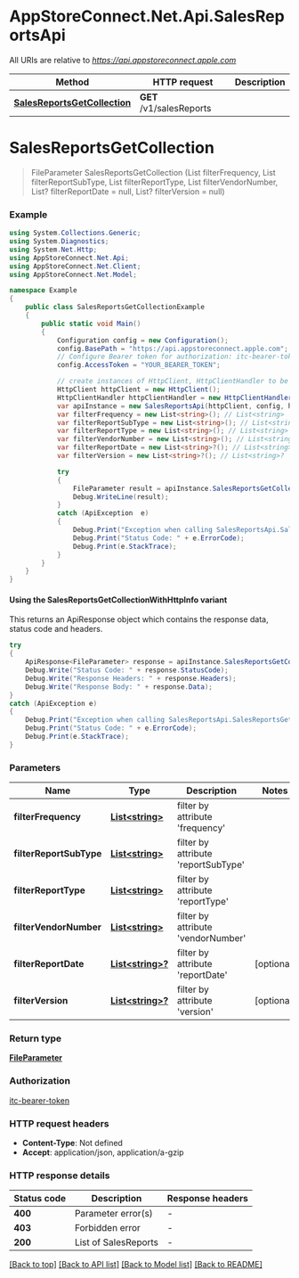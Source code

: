 # AppStoreConnect.Net.Api.SalesReportsApi

All URIs are relative to *https://api.appstoreconnect.apple.com*

| Method | HTTP request | Description |
|--------|--------------|-------------|
| [**SalesReportsGetCollection**](SalesReportsApi.md#salesreportsgetcollection) | **GET** /v1/salesReports |  |

<a name="salesreportsgetcollection"></a>
# **SalesReportsGetCollection**
> FileParameter SalesReportsGetCollection (List<string> filterFrequency, List<string> filterReportSubType, List<string> filterReportType, List<string> filterVendorNumber, List<string>? filterReportDate = null, List<string>? filterVersion = null)



### Example
```csharp
using System.Collections.Generic;
using System.Diagnostics;
using System.Net.Http;
using AppStoreConnect.Net.Api;
using AppStoreConnect.Net.Client;
using AppStoreConnect.Net.Model;

namespace Example
{
    public class SalesReportsGetCollectionExample
    {
        public static void Main()
        {
            Configuration config = new Configuration();
            config.BasePath = "https://api.appstoreconnect.apple.com";
            // Configure Bearer token for authorization: itc-bearer-token
            config.AccessToken = "YOUR_BEARER_TOKEN";

            // create instances of HttpClient, HttpClientHandler to be reused later with different Api classes
            HttpClient httpClient = new HttpClient();
            HttpClientHandler httpClientHandler = new HttpClientHandler();
            var apiInstance = new SalesReportsApi(httpClient, config, httpClientHandler);
            var filterFrequency = new List<string>(); // List<string> | filter by attribute 'frequency'
            var filterReportSubType = new List<string>(); // List<string> | filter by attribute 'reportSubType'
            var filterReportType = new List<string>(); // List<string> | filter by attribute 'reportType'
            var filterVendorNumber = new List<string>(); // List<string> | filter by attribute 'vendorNumber'
            var filterReportDate = new List<string>?(); // List<string>? | filter by attribute 'reportDate' (optional) 
            var filterVersion = new List<string>?(); // List<string>? | filter by attribute 'version' (optional) 

            try
            {
                FileParameter result = apiInstance.SalesReportsGetCollection(filterFrequency, filterReportSubType, filterReportType, filterVendorNumber, filterReportDate, filterVersion);
                Debug.WriteLine(result);
            }
            catch (ApiException  e)
            {
                Debug.Print("Exception when calling SalesReportsApi.SalesReportsGetCollection: " + e.Message);
                Debug.Print("Status Code: " + e.ErrorCode);
                Debug.Print(e.StackTrace);
            }
        }
    }
}
```

#### Using the SalesReportsGetCollectionWithHttpInfo variant
This returns an ApiResponse object which contains the response data, status code and headers.

```csharp
try
{
    ApiResponse<FileParameter> response = apiInstance.SalesReportsGetCollectionWithHttpInfo(filterFrequency, filterReportSubType, filterReportType, filterVendorNumber, filterReportDate, filterVersion);
    Debug.Write("Status Code: " + response.StatusCode);
    Debug.Write("Response Headers: " + response.Headers);
    Debug.Write("Response Body: " + response.Data);
}
catch (ApiException e)
{
    Debug.Print("Exception when calling SalesReportsApi.SalesReportsGetCollectionWithHttpInfo: " + e.Message);
    Debug.Print("Status Code: " + e.ErrorCode);
    Debug.Print(e.StackTrace);
}
```

### Parameters

| Name | Type | Description | Notes |
|------|------|-------------|-------|
| **filterFrequency** | [**List&lt;string&gt;**](string.md) | filter by attribute &#39;frequency&#39; |  |
| **filterReportSubType** | [**List&lt;string&gt;**](string.md) | filter by attribute &#39;reportSubType&#39; |  |
| **filterReportType** | [**List&lt;string&gt;**](string.md) | filter by attribute &#39;reportType&#39; |  |
| **filterVendorNumber** | [**List&lt;string&gt;**](string.md) | filter by attribute &#39;vendorNumber&#39; |  |
| **filterReportDate** | [**List&lt;string&gt;?**](string.md) | filter by attribute &#39;reportDate&#39; | [optional]  |
| **filterVersion** | [**List&lt;string&gt;?**](string.md) | filter by attribute &#39;version&#39; | [optional]  |

### Return type

[**FileParameter**](FileParameter.md)

### Authorization

[itc-bearer-token](../README.md#itc-bearer-token)

### HTTP request headers

 - **Content-Type**: Not defined
 - **Accept**: application/json, application/a-gzip


### HTTP response details
| Status code | Description | Response headers |
|-------------|-------------|------------------|
| **400** | Parameter error(s) |  -  |
| **403** | Forbidden error |  -  |
| **200** | List of SalesReports |  -  |

[[Back to top]](#) [[Back to API list]](../README.md#documentation-for-api-endpoints) [[Back to Model list]](../README.md#documentation-for-models) [[Back to README]](../README.md)

